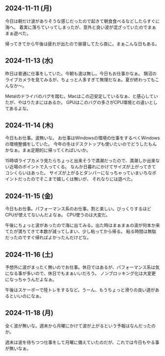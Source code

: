 ## 2024-11-11 (月)

今日は朝だけ波がありそうな感じだったので起きて朝食食べるなどしたらすぐに海へ。
着実に落ちていってしまったが、意外と良い波が混ざっていたのでまぁまぁ遊べた。

帰ってきてから午後は疲れが出たので昼寝してたら夜に。まぁこんな日もある。

## 2024-11-13 (水)

昨日は普通に仕事をしていた。今朝も波は無し。今日もお仕事かなぁ。
鵠沼のライブカメラを見てみるが、ちょっと人多すぎて無理だなぁ。夏が終わってもこんなか〜。

Metalのドライバのバグを踏む。Macはこの辺安定しているなぁ、と感心していたが、やはりたまにはあるか。
GPUはこのバグの多さがCPU環境との違いとしてあるよな。

## 2024-11-14 (木)

今日もお仕事。波無いな。
お仕事はWindowsの環境の仕事をするべくWindowsの環境整備をしていた。
今年の冬はデスクトップも使いたいのでどうしたもんかなぁ。まぁ定期的に帰ってくればいいか。

15時頃ライブカメラ見たらちょっと出来そうで満潮だったので、満潮しか出来ない近場のポイントで入ってくる。
なんか日暮れにかけてサイズが上がってきてコシくらいはあった。
サイズが上がるとダンパーになっちゃっていまいちなポイントだったのでそこまで嬉しくは無いが、
それなりには遊べた。

## 2024-11-15 (金)

今日もお仕事。パフォーマンス系のお仕事。割と楽しい。びっくりするほどCPUが使えてないんだよなぁ。
CPU使うのは大変だ。

午後にちょっと波があったので海に出てみる。出た時はまぁまぁの波が何本か来てたが満ちてきて本数が減ってしまい、少し粘ってから帰る。
粘る時間は無駄だったのですぐ帰ればよかったんだけどな。

## 2024-11-16 (土)

予想外に波がまったく無いのでお仕事。休日ではあるが、パフォーマンス系は気になる事が多いので、休日でもまぁいいだろう。
ノンブロッキング化は大変更になっちゃうんだよなぁ。

午後はスケーボーで陸トレをするなど。うーん、もうちょっと滑りの良い道があるといいのになぁ。

## 2024-11-18 (月)

全く波が無いな。週末から月曜にかけて波が上がるという予報はなんだったのか。

週末は波を待ちつつ仕事をして月曜に備えていたのだが、これでは今日もやる事が無いなぁ。